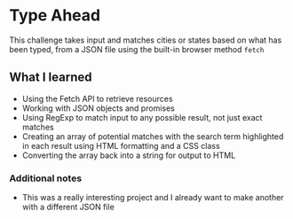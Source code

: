 # Type Ahead

This challenge takes input and matches cities or states based on what has been typed, from a JSON file using the built-in browser method ``fetch``

## What I learned

* Using the Fetch API to retrieve resources
* Working with JSON objects and promises
* Using RegExp to match input to any possible result, not just exact matches
* Creating an array of potential matches with the search term highlighted in each result using HTML formatting and a CSS class
* Converting the array back into a string for output to HTML

### Additional notes

* This was a really interesting project and I already want to make another with a different JSON file